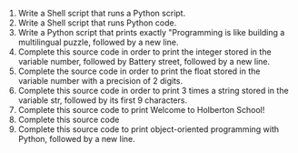 1. Write a Shell script that runs a Python script.
2. Write a Shell script that runs Python code.
3. Write a Python script that prints exactly "Programming is like building a multilingual puzzle, followed by a new line.
4. Complete this source code in order to print the integer stored in the variable number, followed by Battery street, followed by a new line.
5. Complete the source code in order to print the float stored in the variable number with a precision of 2 digits.
6. Complete this source code in order to print 3 times a string stored in the variable str, followed by its first 9 characters.
7. Complete this source code to print Welcome to Holberton School!
8. Complete this source code
9. Complete this source code to print object-oriented programming with Python, followed by a new line.
